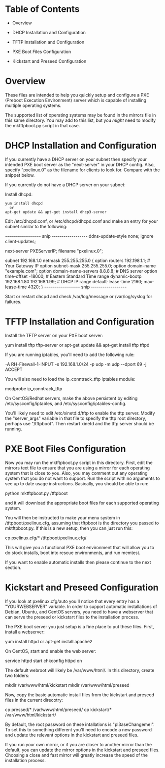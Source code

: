 Table of Contents
=================

  * Overview

  * DHCP Installation and Configuration

  * TFTP Installation and Configuration

  * PXE Boot Files Configuration

  * Kickstart and Preseed Configuration

Overview
========

These files are intended to help you quickly setup and configure a PXE
(Preboot Execution Environment) server which is capable of installing
multiple operating systems.

The supported list of operating systems may be found in the mirrors file in
this same directory.  You may add to this list, but you *might* need to
modify the mktftpboot.py script in that case.


DHCP Installation and Configuration
===================================

If you currently have a DHCP server on your subnet then specify your intended
PXE boot server as the "next-server" in your DHCP config.  Also, specify
"pxelinux.0" as the filename for clients to look for.  Compare with the
snippet below.


If you currently do not have a DHCP server on your subnet:

  Install dhcpd:

    yum install dhcpd
      or
    apt-get update && apt-get install dhcp3-server

Edit /etc/dhcpd.conf, or /etc/dhcpd/dhcpd.conf and make an entry for your
subnet similar to the following:

------------------ snip ------------------
ddns-update-style none;
ignore client-updates;

next-server PXEServerIP;
filename "pxelinux.0";

subnet 192.168.1.0 netmask 255.255.255.0 {
        option routers                  192.198.1.1;   # Your Gateway IP
        option subnet-mask              255.255.255.0;
        option domain-name              "example.com";
        option domain-name-servers      8.8.8.8;       # DNS server
        option time-offset              -18000;        # Eastern Standard Time
        range dynamic-bootp 192.168.1.80 192.168.1.99; # DHCP IP range
        default-lease-time 2160;
        max-lease-time 4320;
}
------------------ snip ------------------

Start or restart dhcpd and check /var/log/message or /var/log/syslog for
failures.


TFTP Installation and Configuration
===================================

Install the TFTP server on your PXE boot server:

  yum install tftp tftp-server
    or
  apt-get update && apt-get install tftp tftpd

If you are running iptables, you'll need to add the following rule:

  -A RH-Firewall-1-INPUT -s 192.168.1.0/24 -p udp -m udp --dport 69 -j ACCEPT 

You will also need to load the ip_conntrack_tftp iptables module:

  modprobe ip_conntrack_tftp

On CentOS/Redhat servers, make the above persistent by editing
/etc/sysconfig/iptables, and /etc/sysconfig/iptables-config.

You'll likely need to edit /etc/xinetd.d/tftp to enable the tftp server.
Modify the "server_args" variable in that file to specify the tftp root
directory, perhaps use "/tftpboot".  Then restart xinetd and the tftp
server should be running.


PXE Boot Files Configuration
============================

Now you may run the mktftpboot.py script in this directory.  First, edit the
mirrors text file to ensure that you are using a mirror for each operating
system that is close to you.  Also, you may comment out any operating system
that you do not want to support.  Run the script with no arguments to see up
to date usage instructions. Basically, you should be able to run:

  python mktftpboot.py /tftpboot

and it will download the appropriate boot files for each supported operating
system.

You will then be instructed to make your menu system in /tftpboot/pxelinux.cfg,
assuming that tftpboot is the directory you passed to mktftpboot.py.  If this
is a new setup, then you can just run this:

  cp pxelinux.cfg/* /tftpboot/pxelinux.cfg/

This will give you a functional PXE boot environment that will allow you to do
stock installs, boot into rescue environments, and run memtest.

If you want to enable automatic installs then please continue to the next
section.


Kickstart and Preseed Configuration
===================================

If you look at pxelinux.cfg/auto you'll notice that every entry has a
"YOURWEBSERVER" variable.  In order to support automatic installations of
Debian, Ubuntu, and CentOS servers, you need to have a webserver that can serve
the preseed or kickstart files to the installation process.

The PXE boot server you just setup is a fine place to put these files.  First,
install a webserver:

  yum install httpd
    or
  apt-get install apache2

On CentOS, start and enable the web server:

  service httpd start
  chkconfig httpd on

The default webroot will likely be /var/www/html/.  In this directory, create
two folders:

  mkdir /var/www/html/kickstart
  mkdir /var/www/html/preseed

Now, copy the basic automatic install files from the kickstart and preseed
files in the current direcotry:

  cp pressed/* /var/www/html/preseed/
  cp kickstart/* /var/www/html/kickstart/

By default, the root password on these intallations is "pl3aseChangeme!".  To
set this to something different you'll need to encode a new password and
update the relevant options in the kickstart and preseed files.

If you run your own mirror, or if you are closer to another mirror than the
default, you can update the mirror options in the kickstart and preseed files.
Choosing a close and fast mirror will greatly increase the speed of the
installation process.
